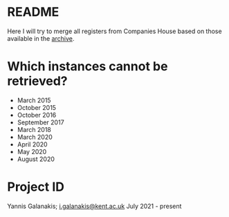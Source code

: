 # README

Here I will try to merge all registers from Companies House based on those available in the [archive](https://webarchive.nationalarchives.gov.uk/*/http://download.companieshouse.gov.uk/en_output.html). 

# Which instances **cannot** be retrieved?
- March 2015
- October 2015
- October 2016
- September 2017
- March 2018
- March 2020
- April 2020
- May 2020
- August 2020

# Project ID
Yannis Galanakis; <i.galanakis@kent.ac.uk>
July 2021 - present